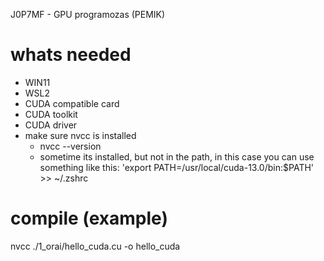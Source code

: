 J0P7MF - GPU programozas (PEMIK)

# whats needed
- WIN11
- WSL2
- CUDA compatible card
- CUDA toolkit
- CUDA driver
- make sure nvcc is installed
  - nvcc --version
  - sometime its installed, but not in the path, in this case you can use something like this: 'export PATH=/usr/local/cuda-13.0/bin:$PATH' >> ~/.zshrc

# compile (example)
nvcc ./1_orai/hello_cuda.cu -o hello_cuda
